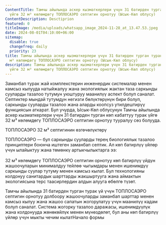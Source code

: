 ```yaml
---
ContentTitle: Тамчы айылында аскер кызматкерлери үчүн 31 батирден турган турак
  үйгө 32 м³ көлөмдөгү ТОПЛОСАЭРО септигин орнотуу (Ысык-Көл облусу)
ContentDescription: Desctiprion
featured: 0
titleImage: /media/uploads/whatsapp_image_2024-11-28_at_13.47.53.jpeg
date: 2024-08-01T04:10:00+06:00
sitemap:
  disable: true
  changefreq: daily
  priority: 23
title: Тамчы айылында аскер кызматкерлери үчүн 31 батирден турган турак үйгө 32
  м³ көлөмдөгү ТОПЛОСАЭРО септигин орнотуу (Ысык-Көл облусу)
description: Тамчы айылында аскер кызматкерлери үчүн 31 батирден турган турак
  үйгө 32 м³ көлөмдөгү ТОПЛОСАЭРО септигин орнотуу (Ысык-Көл облусу)
---
```

Заманбап турак жай комплекстерин инженердик системалар менен камсыз кылууда
натыйжалуу жана экологиялык жактан таза саркынды сууларды тазалоо тутумун
уюштуруу маанилүү аспект болуп саналат. Септиктер мындай тутумдун негизги
бөлүктөрүнүн бири болуп, саркынды сууларды тазалоо жана аларды коопсуз
утилдештирүү функциясын аткарат. Бул учурда, Ысык-Көл облусунун Тамчы айылында
аскер кызматкерлери үчүн 31 батирден турган көп кабаттуу турак үйгө 32 м³
көлөмдөгү ТОПЛОСАЭРО септигин орнотуу тууралуу сөз болууда.

ТОПЛОСАЭРО 32 м³ септигинин өзгөчөлүктөрү

ТОПЛОСАЭРО — бул саркынды сууларды терең биологиялык тазалоо принциптери боюнча
иштеген заманбап септик. Ал көп батирлүү үйлөр үчүн ылайыктуу жана төмөнкү
артыкчылыктарга ээ:\
\
32 м³ көлөмдөгү ТОПЛОСАЭРО септигин орнотуу көп батирлүү үйдүн жашоочуларын
минималдуу тейлөө чыгымдары менен ишенимдүү саркынды суулар тутуму менен камсыз
кылат. Бул технологияны колдонуу санитардык шарттарды жакшыртууга жана аймактын
экологиясына терс таасирлердин алдын алууга өбөлгө түзөт.

Тамчы айылында 31 батирден турган турак үй үчүн ТОПЛОСАЭРО септигин орнотуу
долбоору жашоочуларды заманбап шарттар менен камсыз кылуу жана жашоо сапатын
жогорулатуу үчүн маанилүү кадам болуп саналат. Система жогорку тазалоо
даражасы, ишенимдүүлүк жана колдонууда жөнөкөйлүк менен мүнөздөлөт, бул аны көп
батирлүү үйлөр үчүн мыкты чечим кылатНачало
формы
